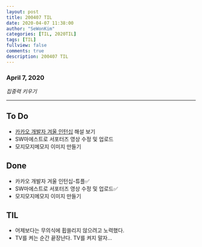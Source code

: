 ```yaml
---
layout: post
title: 200407 TIL 
date: 2020-04-07 11:38:00
author: "SeWonKim"
categories: [TIL, 2020TIL]
tags: [TIL]
fullview: false
comments: true
description: 200407 TIL
---
```


### April 7, 2020

*집중력 키우기*


---

## To Do
- [카카오 개발자 겨울 인턴십](https://tech.kakao.com/2020/04/01/2019-internship-test/) 해설 보기
- SW마에스트로 서포터즈 영상 수정 및 업로드
- 모지모지메모지 이미지 만들기
　
## Done
- 카카오 개발자 겨울 인턴십-튜플✅
- SW마에스트로 서포터즈 영상 수정 및 업로드✅
- 모지모지메모지 이미지 만들기


## TIL
- 어제보다는 무의식에 휩쓸리지 않으려고 노력했다.
- TV를 켜는 순간 끝장난다. TV를 켜지 말자...
